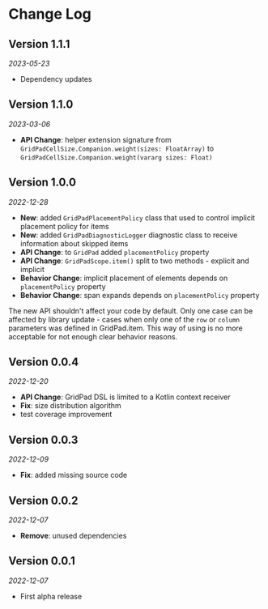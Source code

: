 Change Log
==========

## Version 1.1.1

_2023-05-23_

* Dependency updates

## Version 1.1.0

_2023-03-06_

* **API Change**: helper extension signature from
  `GridPadCellSize.Companion.weight(sizes: FloatArray)` to
  `GridPadCellSize.Companion.weight(vararg sizes: Float)`

## Version 1.0.0

_2022-12-28_

* **New**: added `GridPadPlacementPolicy` class that used to control implicit placement policy
  for items
* **New**: added `GridPadDiagnosticLogger` diagnostic class to receive information about skipped
  items
* **API Change**: to `GridPad` added `placementPolicy` property
* **API Change**: `GridPadScope.item()` split to two methods - explicit and implicit
* **Behavior Change**: implicit placement of elements depends on `placementPolicy` property
* **Behavior Change**: span expands depends on `placementPolicy` property

The new API shouldn't affect your code by default. Only one case can be affected by library
update - cases when only one of the `row` or `column` parameters was defined in GridPad.item.
This way of using is no more acceptable for not enough clear behavior reasons.

## Version 0.0.4

_2022-12-20_

* **API Change**: GridPad DSL is limited to a Kotlin context receiver
* **Fix**: size distribution algorithm
* test coverage improvement

## Version 0.0.3

_2022-12-09_

* **Fix**: added missing source code

## Version 0.0.2

_2022-12-07_

* **Remove**: unused dependencies

## Version 0.0.1

_2022-12-07_

* First alpha release

